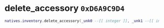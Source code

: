 # delete_accessory `0xD6A9C9D4`

```lua
natives.inventory.delete_accessory(_unk0 --[[ integer ]], _unk1 --[[ integer ]])
```